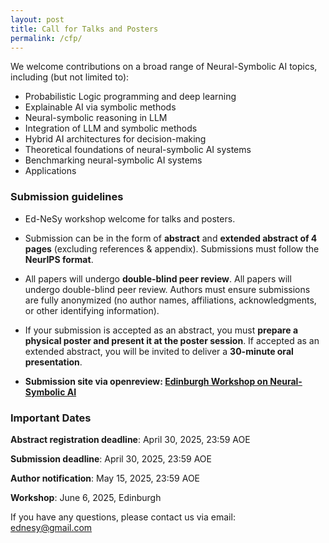 ```yaml
---
layout: post
title: Call for Talks and Posters
permalink: /cfp/
---
```


<!-- The Workshop will be held in person on Monday, 13 May 2024, in Singapore, as a part of the [The Web Conference 2024](https://www2024.thewebconf.org/). -->

<!-- and for **the camera ready submission**, which has the correct notice at the first page of your paper. Please use the option `\usepackage[final]{xx}` in your main text file. Please **upload your camera ready version via making a revision at OpenReview**.  -->

We welcome contributions on a broad range of Neural-Symbolic AI topics, including (but not limited to):  

- Probabilistic Logic programming and deep learning 
- Explainable AI via symbolic methods 
- Neural-symbolic reasoning in LLM
- Integration of LLM and symbolic methods  
- Hybrid AI architectures for decision-making  
- Theoretical foundations of neural-symbolic AI systems
- Benchmarking neural-symbolic AI systems
- Applications 

### Submission guidelines

- Ed-NeSy workshop welcome for talks and posters.

- Submission can be in the form of **abstract** and **extended abstract of 4 pages** (excluding references & appendix). Submissions must follow the **NeurIPS format**. 

- All papers will undergo **double-blind peer review**. All papers will undergo double-blind peer review.  Authors must ensure submissions are fully anonymized (no author names, affiliations, acknowledgments, or other identifying information). 

-  If your submission is accepted as an abstract, you must **prepare a physical poster and present it at the poster session**. If accepted as an extended abstract, you will be invited to deliver a **30-minute oral presentation**.

- **Submission site via openreview: [Edinburgh Workshop on Neural-Symbolic AI](openreview)** <br>


<!-- Posters will need to be A1 size 23.4”w x 33.1”h (W 59.4 x H 89.1 cm) size, portrait (not landscape) and must be submitted in PDF format. Outstanding posters will be invited for a talk. -->

<!--Posters will need to be A1 size, portrait (not landscape) and must be submitted in PDF format. -->
<!-- ~~8~~ 9 pages (excluding references and supplementary materials).  -->
<!--**6 presented by oral talks.** -->
<!--**We will select xx papers for short spotlight presentations and 2 papers for the outstanding paper.**-->
<!-- by [contacting the workshop committee](mailto:xx@xx.com). -->
<!-- We sincerely appreciate the sponsorship from xx on our workshop. -->

### Important Dates

**Abstract registration deadline**: April 30, 2025, 23:59 AOE <br>

**Submission deadline**: April 30, 2025, 23:59 AOE

**Author notification**: May 15, 2025, 23:59 AOE

**Workshop**: June 6, 2025, Edinburgh <br>


If you have any questions, please contact us via email:<br>
[ednesy@gmail.com](mailto:ednesy@gmail.com)

<!-- ### Sponsorship
*WWW 2024 xx Workshop is generously sponsored by xx.*
<img src="https://github.com/xx/xx.github.io/blob/master/images/xx.png?raw=true" alt="xx sponsorship" width="250" height="85"> -->
